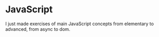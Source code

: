 # JavaScript
I just made exercises of main JavaScript concepts from elementary to advanced, from async to dom. 
